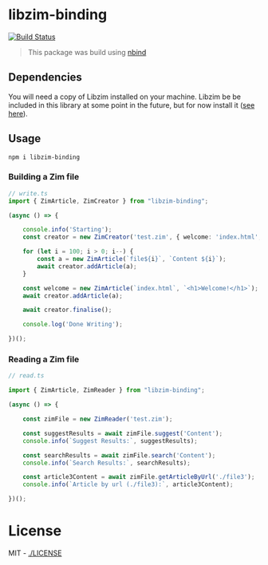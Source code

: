 libzim-binding
=======================

[![Build Status](https://travis-ci.org/ISNIT0/node-libzim.svg?branch=master)](https://travis-ci.org/ISNIT0/node-libzim)

> This package was build using [nbind](https://github.com/charto/nbind)

## Dependencies
You will need a copy of Libzim installed on your machine.
Libzim be be included in this library at some point in the future, but for now install it ([see here](https://github.com/openzim/libzim/)).

## Usage

```
npm i libzim-binding
```

### Building a Zim file
```typescript
// write.ts
import { ZimArticle, ZimCreator } from "libzim-binding";

(async () => {

    console.info('Starting');
    const creator = new ZimCreator('test.zim', { welcome: 'index.html', favicon: './favicon.png' });

    for (let i = 100; i > 0; i--) {
        const a = new ZimArticle(`file${i}`, `Content ${i}`);
        await creator.addArticle(a);
    }

    const welcome = new ZimArticle(`index.html`, `<h1>Welcome!</h1>`);
    await creator.addArticle(a);

    await creator.finalise();

    console.log('Done Writing');

})();
```

### Reading a Zim file
```typescript
// read.ts

import { ZimArticle, ZimReader } from "libzim-binding";

(async () => {

    const zimFile = new ZimReader('test.zim');

    const suggestResults = await zimFile.suggest('Content');
    console.info(`Suggest Results:`, suggestResults);

    const searchResults = await zimFile.search('Content');
    console.info(`Search Results:`, searchResults);

    const article3Content = await zimFile.getArticleByUrl('./file3');
    console.info(`Article by url (./file3):`, article3Content);

})();

```

License
=======
MIT - [./LICENSE](./LICENSE)
